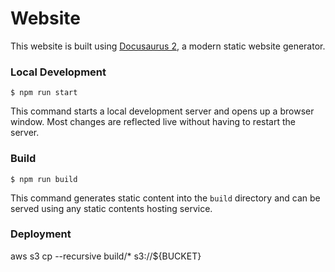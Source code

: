 # Website

This website is built using [Docusaurus 2](https://docusaurus.io/), a modern static website generator.


### Local Development

```
$ npm run start
```

This command starts a local development server and opens up a browser window. Most changes are reflected live without having to restart the server.

### Build

```
$ npm run build
```

This command generates static content into the `build` directory and can be served using any static contents hosting service.

### Deployment

aws s3 cp --recursive build/* s3://${BUCKET}
